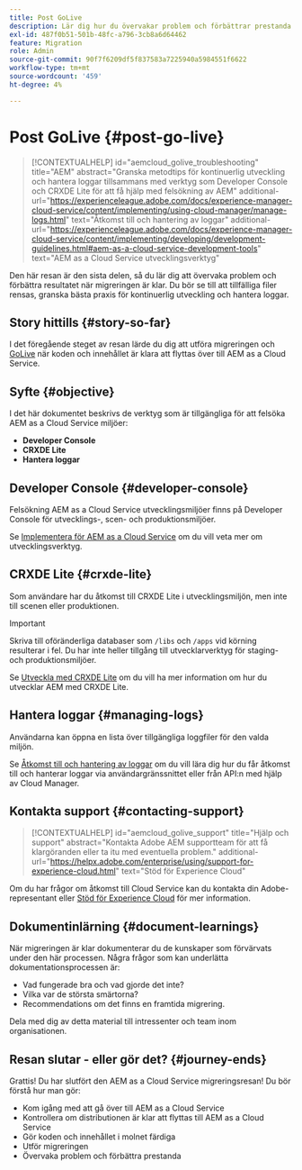 ```yaml
---
title: Post GoLive
description: Lär dig hur du övervakar problem och förbättrar prestanda
exl-id: 487f0b51-501b-48fc-a796-3cb8a6d64462
feature: Migration
role: Admin
source-git-commit: 90f7f6209df5f837583a7225940a5984551f6622
workflow-type: tm+mt
source-wordcount: '459'
ht-degree: 4%

---
```


# Post GoLive {#post-go-live}

>[!CONTEXTUALHELP]
>id="aemcloud_golive_troubleshooting"
>title="AEM"
>abstract="Granska metodtips för kontinuerlig utveckling och hantera loggar tillsammans med verktyg som Developer Console och CRXDE Lite för att få hjälp med felsökning av AEM"
>additional-url="https://experienceleague.adobe.com/docs/experience-manager-cloud-service/content/implementing/using-cloud-manager/manage-logs.html" text="Åtkomst till och hantering av loggar"
>additional-url="https://experienceleague.adobe.com/docs/experience-manager-cloud-service/content/implementing/developing/development-guidelines.html#aem-as-a-cloud-service-development-tools" text="AEM as a Cloud Service utvecklingsverktyg"

Den här resan är den sista delen, så du lär dig att övervaka problem och förbättra resultatet när migreringen är klar. Du bör se till att tillfälliga filer rensas, granska bästa praxis för kontinuerlig utveckling och hantera loggar.

## Story hittills {#story-so-far}

I det föregående steget av resan lärde du dig att utföra migreringen och [GoLive](/help/journey-migration/go-live.md) när koden och innehållet är klara att flyttas över till AEM as a Cloud Service.

## Syfte {#objective}

I det här dokumentet beskrivs de verktyg som är tillgängliga för att felsöka AEM as a Cloud Service miljöer:

* **Developer Console**
* **CRXDE Lite**
* **Hantera loggar**

## Developer Console {#developer-console}

Felsökning AEM as a Cloud Service utvecklingsmiljöer finns på Developer Console för utvecklings-, scen- och produktionsmiljöer.

Se [Implementera för AEM as a Cloud Service](/help/implementing/developing/introduction/development-guidelines.md#aem-as-a-cloud-service-development-tools) om du vill veta mer om utvecklingsverktyg.

## CRXDE Lite {#crxde-lite}

Som användare har du åtkomst till CRXDE Lite i utvecklingsmiljön, men inte till scenen eller produktionen.

>[!IMPORTANT]
>Skriva till oföränderliga databaser som `/libs` och `/apps` vid körning resulterar i fel. Du har inte heller tillgång till utvecklarverktyg för staging- och produktionsmiljöer.

Se [Utveckla med CRXDE Lite](/help/implementing/developing/tools/crxde.md) om du vill ha mer information om hur du utvecklar AEM med CRXDE Lite.

## Hantera loggar {#managing-logs}

Användarna kan öppna en lista över tillgängliga loggfiler för den valda miljön.

Se [Åtkomst till och hantering av loggar](/help/implementing/cloud-manager/manage-logs.md) om du vill lära dig hur du får åtkomst till och hanterar loggar via användargränssnittet eller från API:n med hjälp av Cloud Manager.

## Kontakta support {#contacting-support}

>[!CONTEXTUALHELP]
>id="aemcloud_golive_support"
>title="Hjälp och support"
>abstract="Kontakta Adobe AEM supportteam för att få klargöranden eller ta itu med eventuella problem."
>additional-url="https://helpx.adobe.com/enterprise/using/support-for-experience-cloud.html" text="Stöd för Experience Cloud"

Om du har frågor om åtkomst till Cloud Service kan du kontakta din Adobe-representant eller [Stöd för Experience Cloud](https://helpx.adobe.com/enterprise/using/support-for-experience-cloud.html) för mer information.

## Dokumentinlärning {#document-learnings}

När migreringen är klar dokumenterar du de kunskaper som förvärvats under den här processen. Några frågor som kan underlätta dokumentationsprocessen är:

* Vad fungerade bra och vad gjorde det inte?
* Vilka var de största smärtorna?
* Recommendations om det finns en framtida migrering.

Dela med dig av detta material till intressenter och team inom organisationen.

## Resan slutar - eller gör det? {#journey-ends}

Grattis! Du har slutfört den AEM as a Cloud Service migreringsresan! Du bör förstå hur man gör:

* Kom igång med att gå över till AEM as a Cloud Service
* Kontrollera om distributionen är klar att flyttas till AEM as a Cloud Service
* Gör koden och innehållet i molnet färdiga
* Utför migreringen
* Övervaka problem och förbättra prestanda
